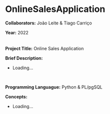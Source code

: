 # OnlineSalesApplication

**Collaborators:** João Leite & Tiago Carriço

**Year:** 2022
<br/>
ㅤ

**Project Title:** Online Sales Application

**Brief Description:** 
- Loading...
<br/>


**Programming Languague:** Python & PL/pgSQL

**Concepts:**
- Loading...
